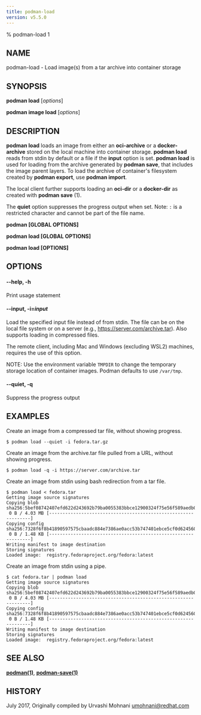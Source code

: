 ```yaml
---
title: podman-load
version: v5.5.0
---
```


% podman-load 1

## NAME
podman\-load - Load image(s) from a tar archive into container storage

## SYNOPSIS
**podman load** [*options*]

**podman image load** [*options*]

## DESCRIPTION
**podman load** loads an image from either an **oci-archive** or a **docker-archive** stored on the local machine into container storage. **podman load** reads from stdin by default or a file if the **input** option is set.
**podman load** is used for loading from the archive generated by **podman save**, that includes the image parent layers. To load the archive of container's filesystem created by **podman export**, use **podman import**.

The local client further supports loading an **oci-dir** or a **docker-dir** as created with **podman save** (1).

The **quiet** option suppresses the progress output when set.
Note: `:` is a restricted character and cannot be part of the file name.


**podman [GLOBAL OPTIONS]**

**podman load [GLOBAL OPTIONS]**

**podman load [OPTIONS]**

## OPTIONS

#### **--help**, **-h**

Print usage statement

#### **--input**, **-i**=*input*

Load the specified input file instead of from stdin.  The file can be on the local file system or on a server (e.g., https://server.com/archive.tar). Also supports loading in compressed files.

The remote client, including Mac and Windows (excluding WSL2) machines, requires the use of this option.

NOTE: Use the environment variable `TMPDIR` to change the temporary storage location of container images. Podman defaults to use `/var/tmp`.

#### **--quiet**, **-q**

Suppress the progress output

## EXAMPLES

Create an image from a compressed tar file, without showing progress.
```
$ podman load --quiet -i fedora.tar.gz
```

Create an image from the archive.tar file pulled from a URL, without showing progress.
```
$ podman load -q -i https://server.com/archive.tar
```

Create an image from stdin using bash redirection from a tar file.
```
$ podman load < fedora.tar
Getting image source signatures
Copying blob sha256:5bef08742407efd622d243692b79ba0055383bbce12900324f75e56f589aedb0
 0 B / 4.03 MB [---------------------------------------------------------------]
Copying config sha256:7328f6f8b41890597575cbaadc884e7386ae0acc53b747401ebce5cf0d624560
 0 B / 1.48 KB [---------------------------------------------------------------]
Writing manifest to image destination
Storing signatures
Loaded image:  registry.fedoraproject.org/fedora:latest
```

Create an image from stdin using a pipe.
```
$ cat fedora.tar | podman load
Getting image source signatures
Copying blob sha256:5bef08742407efd622d243692b79ba0055383bbce12900324f75e56f589aedb0
 0 B / 4.03 MB [---------------------------------------------------------------]
Copying config sha256:7328f6f8b41890597575cbaadc884e7386ae0acc53b747401ebce5cf0d624560
 0 B / 1.48 KB [---------------------------------------------------------------]
Writing manifest to image destination
Storing signatures
Loaded image:  registry.fedoraproject.org/fedora:latest
```

## SEE ALSO
**[podman(1)](podman.1.md)**, **[podman-save(1)](podman-save.1.md)**

## HISTORY
July 2017, Originally compiled by Urvashi Mohnani <umohnani@redhat.com>
